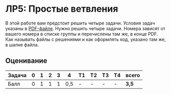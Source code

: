 # ЛР5: Простые ветвления

В этой работе вам предстоит решить четыре задачи. 
Условия задач указаны в [PDF-файле](./js05if.pdf). 
Нужно решить четыре задачи. Номера зависят от 
вашего номера в списке группы и перечислены там же, 
в конце PDF. Как называть файлы с решениями и как 
оформлять код, указано там же, в шапке файла.

## Оценивание
|Задача| 0 | 1 | 2 | 3 | 4 | T1| T2| T3| T4| всего |
|------|---|---|---|---|---|---|---|---|---|-------|
|Балл  | 0 | 1 | 1 | 1 | 0,5 | - | - | - | - | **3,5** |

